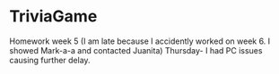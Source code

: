 # TriviaGame
Homework week 5 (I am late because I accidently worked on week 6. I showed Mark-a-a and contacted Juanita)
Thursday- I had PC issues causing further delay.

